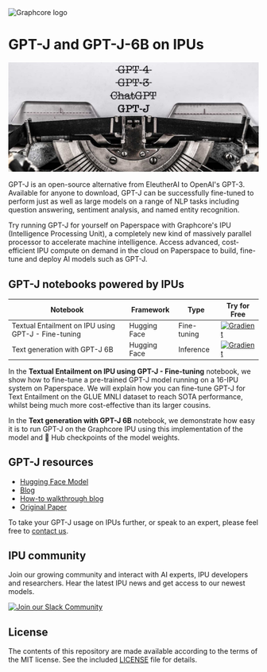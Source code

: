 <picture>
  <source media="(prefers-color-scheme: dark)" srcset="https://user-images.githubusercontent.com/81682248/226963550-21eaaf59-ee3c-49a9-8e75-b76d740ddd09.png">
  <img width="300" alt="Graphcore logo" src="https://user-images.githubusercontent.com/81682248/226963440-9cae0ac4-ebf5-407a-9870-5679e434cada.png">
</picture>

# GPT-J and GPT-J-6B on IPUs

![GPT-J header](gpt-j-header.jpg)

GPT-J is an open-source alternative from EleutherAI to OpenAI's GPT-3. Available for anyone to download, GPT-J can be successfully fine-tuned to perform just as well as large models on a range of NLP tasks including question answering, sentiment analysis, and named entity recognition.

Try running GPT-J for yourself on Paperspace with Graphcore's IPU (Intelligence Processing Unit), a completely new kind of massively parallel processor to accelerate machine intelligence. Access advanced, cost-efficient IPU compute on demand in the cloud on Paperspace to build, fine-tune and deploy AI models such as GPT-J.



## GPT-J notebooks powered by IPUs

| Notebook | Framework | Type | Try for Free
| ------------- | ------------- | ------------- | ------------- |
| Textual Entailment on IPU using GPT-J - Fine-tuning | Hugging Face | Fine-tuning | [![Gradient](https://assets.paperspace.io/img/gradient-badge.svg)](https://ipu.dev/czHSUi)
| Text generation with GPT-J 6B | Hugging Face | Inference | [![Gradient](https://assets.paperspace.io/img/gradient-badge.svg)](https://ipu.dev/OMBQrl)

In the **Textual Entailment on IPU using GPT-J - Fine-tuning** notebook, we show how to fine-tune a pre-trained GPT-J model running on a 16-IPU system on Paperspace. We will explain how you can fine-tune GPT-J for Text Entailment on the GLUE MNLI dataset to reach SOTA performance, whilst being much more cost-effective than its larger cousins.

In the **Text generation with GPT-J 6B** notebook, we demonstrate how easy it is to run GPT-J on the Graphcore IPU using this implementation of the model and 🤗 Hub checkpoints of the model weights.


## GPT-J resources

* [Hugging Face Model](https://huggingface.co/EleutherAI/gpt-j-6b)
* [Blog](https://www.graphcore.ai/posts/fine-tuned-gpt-j-a-cost-effective-alternative-to-gpt-4-for-nlp-tasks)
* [How-to walkthrough blog](https://www.graphcore.ai/posts/gpt-j-fine-tuning-tutorial-walkthrough)
* [Original Paper](https://arxiv.org/abs/2212.04356)

To take your GPT-J usage on IPUs further, or speak to an expert, please feel free to [contact us](https://www.graphcore.ai/contact).

## IPU community

Join our growing community and interact with AI experts, IPU developers and researchers. Hear the latest IPU news and get access to our newest models.

[![Join our Slack Community](https://img.shields.io/badge/Slack-Join%20Graphcore's%20Community-blue?style=flat-square&logo=slack)](https://www.graphcore.ai/join-community)

## License

The contents of this repository are made available according to the terms of the MIT license. See the included [LICENSE](LICENSE) file for details.

